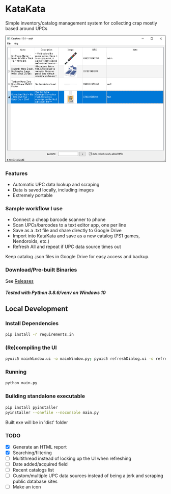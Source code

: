 # KataKata
Simple inventory/catalog management system for collecting crap mostly based around UPCs

![KataKata screenshot](/readme-img/screenshot-1.0.0.png)

### Features
- Automatic UPC data lookup and scraping
- Data is saved locally, including images
- Extremely portable

### Sample workflow I use
- Connect a cheap barcode scanner to phone
- Scan UPCs/barcodes to a text editor app, one per line
- Save as a .txt file and share directly to Google Drive
- Import into KataKata and save as a new catalog (PS1 games, Nendoroids, etc.)
- Refresh All and repeat if UPC data source times out

Keep catalog .json files in Google Drive for easy access and backup.

### Download/Pre-built Binaries
See [Releases](https://github.com/Gunbard/KataKata/releases)

##### Tested with Python 3.8.6/venv on Windows 10

## Local Development

### Install Dependencies
```sh
pip install -r requirements.in
```

### (Re)compiling the UI
```sh
pyuic5 mainWindow.ui -o mainWindow.py; pyuic5 refreshDialog.ui -o refreshDialog.py
```

### Running
```sh
python main.py
```

### Building standalone executable
```sh
pip install pyinstaller
pyinstaller --onefile --noconsole main.py
```

Built exe will be in 'dist' folder

### TODO
- [X] Generate an HTML report
- [X] Searching/filtering
- [ ] Multithread instead of locking up the UI when refreshing
- [ ] Date added/acquired field
- [ ] Recent catalogs list
- [ ] Custom/multiple UPC data sources instead of being a jerk and scraping public database sites
- [ ] Make an icon

